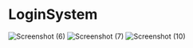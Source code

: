 # LoginSystem


![Screenshot (6)](https://user-images.githubusercontent.com/107791145/217591941-8e817d9c-0e86-4f2d-ba45-6cef6cc4dd5b.png)
![Screenshot (7)](https://user-images.githubusercontent.com/107791145/217591979-abbadd12-a96a-4289-adf6-c988d185de96.png)
![Screenshot (10)](https://user-images.githubusercontent.com/107791145/217592589-17095762-ac4e-4792-b85b-3bf097f37232.png)

